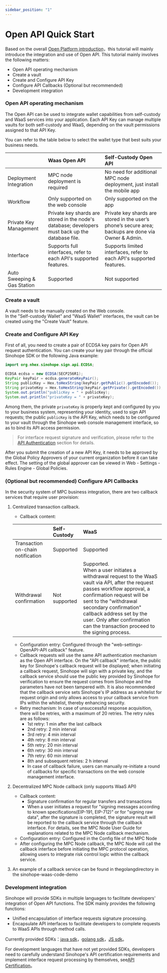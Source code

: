 ```yaml
---
sidebar_position: "1"
---
```

# Open API Quick Start

Based on the overall [Open Platform introduction](/docs/develop/get-started/quick-start)，this tutorial will mainly introduce the integration and use of Open API.
This tutorial mainly involves the following matters:

- Open API operating mechanism
- Create a vault
- Create and Configure API Key
- Configure API Callbacks (Optional but recommended)
- Development integration

### Open API operating mechanism

The Open API can be used to integrate wallet capabilities from self-custody and WaaS services into your application. Each API Key can manage multiple vaults for both self-custody and WaaS, depending on the vault permissions assigned to that API Key.

You can refer to the table below to select the wallet type that best suits your business needs.

|                | Waas Open API                 | Self-Custody Open API                  |
|:---------------|:------------------------------|:-----------------------------|
| Deployment Integration           | MPC node deployment is required             | No need for additional MPC node deployment, just install the mobile app           |
| Workflow          | Only supported on the web console                         | Only supported on the app                        |
| Private Key Management           | Private key shards are stored in the node's database; developers must back up the database file.  | Private key shards are stored in the user’s phone’s secure area; backups are done via Owner & Admin.             |
| Interface           | Supports full interfaces, refer to each API's supported features. | Supports limited interfaces, refer to each API's supported features. |
| Auto Sweeping & Gas Station       | Supported            | Not supported                          |

### Create a vault

A vault needs to be manually created on the Web console.  
In the "Self-custody Wallet" and "WaaS Wallet" interfaces, the vault can be created using the "Create Vault" feature.

### Create and Configure API Key

First of all, you need to create a pair of ECDSA key pairs for Open API request authentication. You can create your key pair through the official Sinohope SDK or the following Java example:
```java
import org.nhex.sinohope.sign.api.ECDSA;

ECDSA ecdsa = new ECDSA(SECP256R1);
KeyPair keyPair = ecdsa.generateKeyPair();
String publicKey = Hex.toHexString(keyPair.getPublic().getEncoded());
String privateKey = Hex.toHexString(keyPair.getPrivate().getEncoded());
System.out.println("publicKey = " + publicKey);
System.out.println("privateKey = " + privateKey);
```

Among them, the private `privateKey` is properly kept and configured by you to your business system, representing your identity, used to sign API requests; the public `publicKey` is the API Key, which needs to be configured to your vault through the Sinohope web console management interface, so as to bind its API access permission.

>  For interface request signature and verification, please refer to the [API Authentication](/docs/develop/get-started/general) section for details.

After you submit the creation of a new API Key, it needs to be approved by the Global Policy Approvers of your current organization before it can take effect. The setting of the global approver can be viewed in Web - Settings - Rules Engine - Global Policies.

### (Optional but recommended) Configure API Callbacks

In the security system of MPC business integration, there are two callback services that require user provision:

1. Centralized transaction callback.
    - Callback content:
   
   |        | Self-Custody | WaaS  |
   |:-------|:----|:------|
   | Transaction on-chain notification | Supported  | Supported    |
   | Withdrawal  confirmation | Not supported | Supported.<br/>When a user initiates a withdrawal request to the WaaS vault via API, after the request passes workflow approval, a confirmation request will be sent to the "withdrawal secondary confirmation" callback address set by the user. Only after confirmation can the transaction proceed to the signing process. |

   - Configuration entry: Configured through the "web-settings-OpenAPI-API callback" feature.
   - Callback requests will use the same API authentication mechanism as the Open API interface. On the "API callback" interface, the public key for Sinohope's callback request will be displayed; when initiating a callback request, Sinohope will sign with a private key, and the callback service should use the public key provided by Sinohope for verification to ensure the request comes from Sinohope and the parameters have not been tampered with. It is also recommended that the callback service sets Sinohope's IP address as a whitelist for request origin and only allows access to your callback service from IPs within the whitelist, thereby enhancing security.
   - Retry mechanism: In case of unsuccessful response acquisition, there will be retries, with a maximum of 20 retries. The retry rules are as follows:
     - 1st retry: 1 min after the last callback
     - 2nd retry: 2 min interval
     - 3rd retry: 4 min interval
     - 4th retry: 8 min interval
     - 5th retry: 20 min interval
     - 6th retry: 30 min interval
     - 7th retry: 60 min interval
     - 8th and subsequent retries: 2 h interval
     - In case of callback failure, users can manually re-initiate a round of callbacks for specific transactions on the web console management interface.

2. Decentralized MPC Node callback (only supports WaaS API)
   - Callback content:
       - Signature confirmation for regular transfers and transactions
       - When a user initiates a request for "signing messages according to known specifications(EIP-191, EIP-712)" or for "signing raw data", after the signature is completed, the signature result will be reported to the callback service through the callback interface. For details, see the MPC Node User Guide for explanations related to the MPC Node callback mechanism.
   - Configuration entry: Configured in the Config file of the MPC Node
   - After configuring the MPC Node callback, the MPC Node will call the callback interface before initiating the MPC protocol operation, allowing users to integrate risk control logic within the callback service.
3. An example of a callback service can be found in thegolangdirectory in the sinohope-waas-code-demo

### Development integration

Sinohope will provide SDKs in multiple languages to facilitate developers' integration of Open API functions. The SDK mainly provides the following functions:

- Unified encapsulation of interface requests signature processing.
- Encapsulate API interfaces to facilitate developers to complete requests to WaaS APIs through method calls.

Currently provided SDKs：[java sdk](https://github.com/sinohope/sinohope-java-api)，[golang sdk](https://github.com/sinohope/golang-sdk)，[JS sdk](https://github.com/sinohope/js-sdk)。

For development languages that have not yet provided SDKs, developers need to carefully understand Sinohope's API certification requirements and implement interface request processing by themselves, see[API Certification](/docs/develop/get-started/general#api-authentication)。

